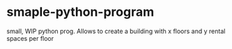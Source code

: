 # smaple-python-program
small, WIP python prog. Allows to create a building with x floors and y rental spaces per floor
